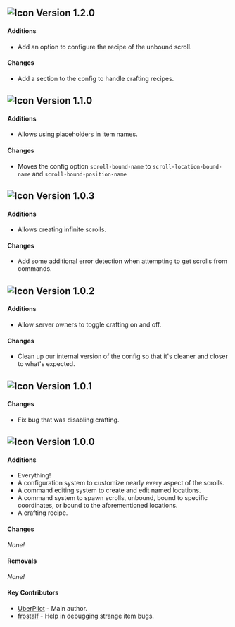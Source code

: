 [icon]: https://raw.githubusercontent.com/ShatteredSuite/ShatteredScrolls/master/icon.png
## ![Icon][icon] Version 1.2.0

#### Additions

* Add an option to configure the recipe of the unbound scroll.

#### Changes

* Add a section to the config to handle crafting recipes.

## ![Icon][icon] Version 1.1.0

#### Additions

* Allows using placeholders in item names.

#### Changes

* Moves the config option `scroll-bound-name` to `scroll-location-bound-name` and `scroll-bound-position-name`

## ![Icon][icon] Version 1.0.3

#### Additions

* Allows creating infinite scrolls.

#### Changes

* Add some additional error detection when attempting to get scrolls from commands.

## ![Icon][icon] Version 1.0.2

#### Additions

* Allow server owners to toggle crafting on and off.

#### Changes

* Clean up our internal version of the config so that it's cleaner and closer to what's expected.

## ![Icon][icon] Version 1.0.1

#### Changes

* Fix bug that was disabling crafting.

## ![Icon][icon] Version 1.0.0

#### Additions

* Everything!
* A configuration system to customize nearly every aspect of the scrolls.
* A command editing system to create and edit named locations.
* A command system to spawn scrolls, unbound, bound to specific coordinates, or bound to the 
aforementioned locations.
* A crafting recipe.

#### Changes

*None!*

#### Removals

*None!*

#### Key Contributors

* [UberPilot](https://github.com/UberPilot) - Main author.
* [frostalf](https://github.com/frostalf) - Help in debugging strange item bugs.